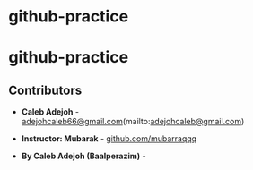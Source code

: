 # github-practice
# github-practice
## Contributors

- **Caleb Adejoh** - adejohcaleb66@gmail.com(mailto:adejohcaleb@gmail.com)  
- **Instructor: Mubarak** - [github.com/mubarraqqq](https://github.com/mubarraqqq)


















- **By Caleb Adejoh (Baalperazim)** -
